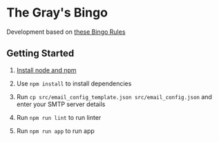 # The Gray's Bingo
Development based on [these Bingo Rules](https://www.techopedia.com/gambling-guides/how-to-play-bingo#:~:text=You%20will%20receive%20a%20bingo,%2C%20or%20diagonally%2C%20wins%20bingo)

## Getting Started

1. [Install node and npm](https://docs.npmjs.com/downloading-and-installing-node-js-and-npm)

1. Use `npm install` to install dependencies

1. Run `cp src/email_config_template.json src/email_config.json` and enter your SMTP server details

1. Run `npm run lint` to run linter

1. Run `npm run app` to run app
